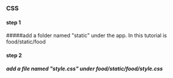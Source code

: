 ### CSS

#### step 1 
#####add a folder named "static" under the app. In this tutorial is food/static/food

#### step 2
##### add a file named "style.css" under food/static/food/style.css

#### 